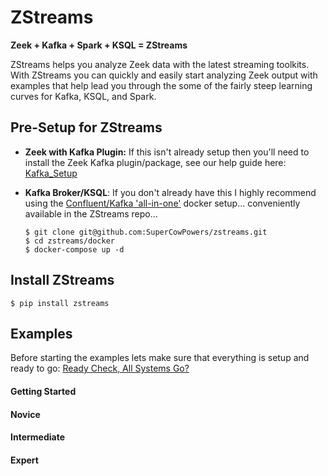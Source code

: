 # ZStreams

**Zeek + Kafka + Spark + KSQL = ZStreams**

ZStreams helps you analyze Zeek data with the latest streaming toolkits. With ZStreams you can quickly and easily start analyzing Zeek output with examples that help lead you through the some of the fairly steep learning curves for Kafka, KSQL, and Spark.

## Pre-Setup for ZStreams
- **Zeek with Kafka Plugin:** If this isn't already setup then you'll need to install the Zeek Kafka plugin/package, see our help guide here: [Kafka_Setup](docs/Kafka_Setup.md)
- **Kafka Broker/KSQL**: If you don't already have this I highly recommend using the [Confluent/Kafka 'all-in-one'](https://docs.confluent.io/platform/current/quickstart/ce-docker-quickstart.html) docker setup... conveniently available in the ZStreams repo...

  ```
  $ git clone git@github.com:SuperCowPowers/zstreams.git
  $ cd zstreams/docker
  $ docker-compose up -d
  ```
   
## Install ZStreams 

```$ pip install zstreams```


## Examples
Before starting the examples lets make sure that everything is setup and ready to go: [Ready Check, All Systems Go?](./docs/Ready_Check.md)

#### Getting Started

#### Novice

#### Intermediate

#### Expert
